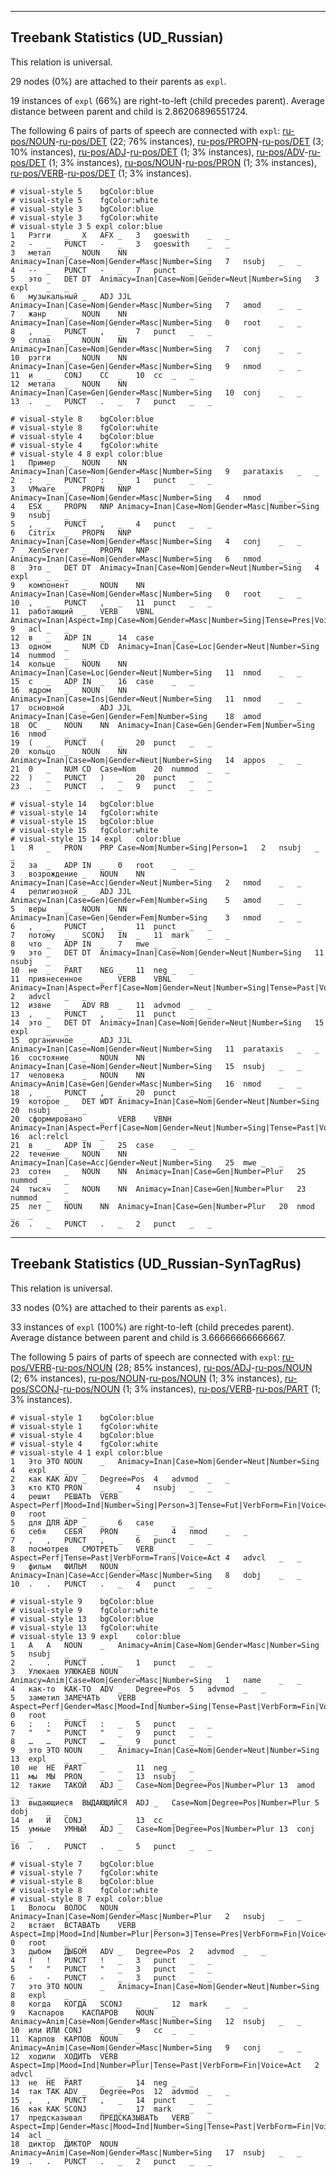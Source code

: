 

--------------------------------------------------------------------------------

## Treebank Statistics (UD_Russian)

This relation is universal.

29 nodes (0%) are attached to their parents as `expl`.

19 instances of `expl` (66%) are right-to-left (child precedes parent).
Average distance between parent and child is 2.86206896551724.

The following 6 pairs of parts of speech are connected with `expl`: [ru-pos/NOUN]()-[ru-pos/DET]() (22; 76% instances), [ru-pos/PROPN]()-[ru-pos/DET]() (3; 10% instances), [ru-pos/ADJ]()-[ru-pos/DET]() (1; 3% instances), [ru-pos/ADV]()-[ru-pos/DET]() (1; 3% instances), [ru-pos/NOUN]()-[ru-pos/PRON]() (1; 3% instances), [ru-pos/VERB]()-[ru-pos/DET]() (1; 3% instances).


~~~ conllu
# visual-style 5	bgColor:blue
# visual-style 5	fgColor:white
# visual-style 3	bgColor:blue
# visual-style 3	fgColor:white
# visual-style 3 5 expl	color:blue
1	Рэгги	_	X	AFX	_	3	goeswith	_	_
2	-	_	PUNCT	-	_	3	goeswith	_	_
3	метал	_	NOUN	NN	Animacy=Inan|Case=Nom|Gender=Masc|Number=Sing	7	nsubj	_	_
4	--	_	PUNCT	-	_	7	punct	_	_
5	это	_	DET	DT	Animacy=Inan|Case=Nom|Gender=Neut|Number=Sing	3	expl	_	_
6	музыкальный	_	ADJ	JJL	Animacy=Inan|Case=Nom|Gender=Masc|Number=Sing	7	amod	_	_
7	жанр	_	NOUN	NN	Animacy=Inan|Case=Nom|Gender=Masc|Number=Sing	0	root	_	_
8	,	_	PUNCT	,	_	7	punct	_	_
9	сплав	_	NOUN	NN	Animacy=Inan|Case=Nom|Gender=Masc|Number=Sing	7	conj	_	_
10	рэгги	_	NOUN	NN	Animacy=Inan|Case=Gen|Gender=Masc|Number=Sing	9	nmod	_	_
11	и	_	CONJ	CC	_	10	cc	_	_
12	метала	_	NOUN	NN	Animacy=Inan|Case=Gen|Gender=Masc|Number=Sing	10	conj	_	_
13	.	_	PUNCT	.	_	7	punct	_	_

~~~


~~~ conllu
# visual-style 8	bgColor:blue
# visual-style 8	fgColor:white
# visual-style 4	bgColor:blue
# visual-style 4	fgColor:white
# visual-style 4 8 expl	color:blue
1	Пример	_	NOUN	NN	Animacy=Inan|Case=Nom|Gender=Masc|Number=Sing	9	parataxis	_	_
2	:	_	PUNCT	:	_	1	punct	_	_
3	VMware	_	PROPN	NNP	Animacy=Inan|Case=Nom|Gender=Masc|Number=Sing	4	nmod	_	_
4	ESX	_	PROPN	NNP	Animacy=Inan|Case=Nom|Gender=Masc|Number=Sing	9	nsubj	_	_
5	,	_	PUNCT	,	_	4	punct	_	_
6	Citrix	_	PROPN	NNP	Animacy=Inan|Case=Nom|Gender=Masc|Number=Sing	4	conj	_	_
7	XenServer	_	PROPN	NNP	Animacy=Inan|Case=Nom|Gender=Masc|Number=Sing	6	nmod	_	_
8	Это	_	DET	DT	Animacy=Inan|Case=Nom|Gender=Neut|Number=Sing	4	expl	_	_
9	компонент	_	NOUN	NN	Animacy=Inan|Case=Nom|Gender=Masc|Number=Sing	0	root	_	_
10	,	_	PUNCT	,	_	11	punct	_	_
11	работающий	_	VERB	VBNL	Animacy=Inan|Aspect=Imp|Case=Nom|Gender=Masc|Number=Sing|Tense=Pres|Voice=Act	9	acl	_	_
12	в	_	ADP	IN	_	14	case	_	_
13	одном	_	NUM	CD	Animacy=Inan|Case=Loc|Gender=Neut|Number=Sing	14	nummod	_	_
14	кольце	_	NOUN	NN	Animacy=Inan|Case=Loc|Gender=Neut|Number=Sing	11	nmod	_	_
15	с	_	ADP	IN	_	16	case	_	_
16	ядром	_	NOUN	NN	Animacy=Inan|Case=Ins|Gender=Neut|Number=Sing	11	nmod	_	_
17	основной	_	ADJ	JJL	Animacy=Inan|Case=Gen|Gender=Fem|Number=Sing	18	amod	_	_
18	ОС	_	NOUN	NN	Animacy=Inan|Case=Gen|Gender=Fem|Number=Sing	16	nmod	_	_
19	(	_	PUNCT	(	_	20	punct	_	_
20	кольцо	_	NOUN	NN	Animacy=Inan|Case=Nom|Gender=Neut|Number=Sing	14	appos	_	_
21	0	_	NUM	CD	Case=Nom	20	nummod	_	_
22	)	_	PUNCT	)	_	20	punct	_	_
23	.	_	PUNCT	.	_	9	punct	_	_

~~~


~~~ conllu
# visual-style 14	bgColor:blue
# visual-style 14	fgColor:white
# visual-style 15	bgColor:blue
# visual-style 15	fgColor:white
# visual-style 15 14 expl	color:blue
1	Я	_	PRON	PRP	Case=Nom|Number=Sing|Person=1	2	nsubj	_	_
2	за	_	ADP	IN	_	0	root	_	_
3	возрождение	_	NOUN	NN	Animacy=Inan|Case=Acc|Gender=Neut|Number=Sing	2	nmod	_	_
4	религиозной	_	ADJ	JJL	Animacy=Inan|Case=Gen|Gender=Fem|Number=Sing	5	amod	_	_
5	веры	_	NOUN	NN	Animacy=Inan|Case=Gen|Gender=Fem|Number=Sing	3	nmod	_	_
6	,	_	PUNCT	,	_	11	punct	_	_
7	потому	_	SCONJ	IN	_	11	mark	_	_
8	что	_	ADP	IN	_	7	mwe	_	_
9	это	_	DET	DT	Animacy=Inan|Case=Nom|Gender=Neut|Number=Sing	11	nsubj	_	_
10	не	_	PART	NEG	_	11	neg	_	_
11	привнесенное	_	VERB	VBNL	Animacy=Inan|Aspect=Perf|Case=Nom|Gender=Neut|Number=Sing|Tense=Past|Voice=Pass	2	advcl	_	_
12	извне	_	ADV	RB	_	11	advmod	_	_
13	,	_	PUNCT	,	_	11	punct	_	_
14	это	_	DET	DT	Animacy=Inan|Case=Nom|Gender=Neut|Number=Sing	15	expl	_	_
15	органичное	_	ADJ	JJL	Animacy=Inan|Case=Nom|Gender=Neut|Number=Sing	11	parataxis	_	_
16	состояние	_	NOUN	NN	Animacy=Inan|Case=Nom|Gender=Neut|Number=Sing	15	nsubj	_	_
17	человека	_	NOUN	NN	Animacy=Anim|Case=Gen|Gender=Masc|Number=Sing	16	nmod	_	_
18	,	_	PUNCT	,	_	20	punct	_	_
19	которое	_	DET	WDT	Animacy=Inan|Case=Nom|Gender=Neut|Number=Sing	20	nsubj	_	_
20	сформировано	_	VERB	VBNH	Animacy=Inan|Aspect=Perf|Case=Nom|Gender=Neut|Number=Sing|Tense=Past|Voice=Pass	16	acl:relcl	_	_
21	в	_	ADP	IN	_	25	case	_	_
22	течение	_	NOUN	NN	Animacy=Inan|Case=Acc|Gender=Neut|Number=Sing	25	mwe	_	_
23	сотен	_	NOUN	NN	Animacy=Inan|Case=Gen|Number=Plur	25	nummod	_	_
24	тысяч	_	NOUN	NN	Animacy=Inan|Case=Gen|Number=Plur	23	nummod	_	_
25	лет	_	NOUN	NN	Animacy=Inan|Case=Gen|Number=Plur	20	nmod	_	_
26	.	_	PUNCT	.	_	2	punct	_	_

~~~




--------------------------------------------------------------------------------

## Treebank Statistics (UD_Russian-SynTagRus)

This relation is universal.

33 nodes (0%) are attached to their parents as `expl`.

33 instances of `expl` (100%) are right-to-left (child precedes parent).
Average distance between parent and child is 3.66666666666667.

The following 5 pairs of parts of speech are connected with `expl`: [ru-pos/VERB]()-[ru-pos/NOUN]() (28; 85% instances), [ru-pos/ADJ]()-[ru-pos/NOUN]() (2; 6% instances), [ru-pos/NOUN]()-[ru-pos/NOUN]() (1; 3% instances), [ru-pos/SCONJ]()-[ru-pos/NOUN]() (1; 3% instances), [ru-pos/VERB]()-[ru-pos/PART]() (1; 3% instances).


~~~ conllu
# visual-style 1	bgColor:blue
# visual-style 1	fgColor:white
# visual-style 4	bgColor:blue
# visual-style 4	fgColor:white
# visual-style 4 1 expl	color:blue
1	Это	ЭТО	NOUN	_	Animacy=Inan|Case=Nom|Gender=Neut|Number=Sing	4	expl	_	_
2	как	КАК	ADV	_	Degree=Pos	4	advmod	_	_
3	кто	КТО	PRON	_	_	4	nsubj	_	_
4	решит	РЕШАТЬ	VERB	_	Aspect=Perf|Mood=Ind|Number=Sing|Person=3|Tense=Fut|VerbForm=Fin|Voice=Act	0	root	_	_
5	для	ДЛЯ	ADP	_	_	6	case	_	_
6	себя	СЕБЯ	PRON	_	_	4	nmod	_	_
7	,	,	PUNCT	,	_	6	punct	_	_
8	посмотрев	СМОТРЕТЬ	VERB	_	Aspect=Perf|Tense=Past|VerbForm=Trans|Voice=Act	4	advcl	_	_
9	фильм	ФИЛЬМ	NOUN	_	Animacy=Inan|Case=Acc|Gender=Masc|Number=Sing	8	dobj	_	_
10	.	.	PUNCT	.	_	4	punct	_	_

~~~


~~~ conllu
# visual-style 9	bgColor:blue
# visual-style 9	fgColor:white
# visual-style 13	bgColor:blue
# visual-style 13	fgColor:white
# visual-style 13 9 expl	color:blue
1	А	А	NOUN	_	Animacy=Anim|Case=Nom|Gender=Masc|Number=Sing	5	nsubj	_	_
2	.	.	PUNCT	.	_	1	punct	_	_
3	Улюкаев	УЛЮКАЕВ	NOUN	_	Animacy=Anim|Case=Nom|Gender=Masc|Number=Sing	1	name	_	_
4	как-то	КАК-ТО	ADV	_	Degree=Pos	5	advmod	_	_
5	заметил	ЗАМЕЧАТЬ	VERB	_	Aspect=Perf|Gender=Masc|Mood=Ind|Number=Sing|Tense=Past|VerbForm=Fin|Voice=Act	0	root	_	_
6	:	:	PUNCT	:	_	5	punct	_	_
7	"	"	PUNCT	"	_	9	punct	_	_
8	…	…	PUNCT	…	_	9	punct	_	_
9	это	ЭТО	NOUN	_	Animacy=Inan|Case=Nom|Gender=Neut|Number=Sing	13	expl	_	_
10	не	НЕ	PART	_	_	11	neg	_	_
11	мы	МЫ	PRON	_	_	13	nsubj	_	_
12	такие	ТАКОЙ	ADJ	_	Case=Nom|Degree=Pos|Number=Plur	13	amod	_	_
13	выдающиеся	ВЫДАЮЩИЙСЯ	ADJ	_	Case=Nom|Degree=Pos|Number=Plur	5	dobj	_	_
14	и	И	CONJ	_	_	13	cc	_	_
15	умные	УМНЫЙ	ADJ	_	Case=Nom|Degree=Pos|Number=Plur	13	conj	_	_
16	.	.	PUNCT	.	_	5	punct	_	_

~~~


~~~ conllu
# visual-style 7	bgColor:blue
# visual-style 7	fgColor:white
# visual-style 8	bgColor:blue
# visual-style 8	fgColor:white
# visual-style 8 7 expl	color:blue
1	Волосы	ВОЛОС	NOUN	_	Animacy=Inan|Case=Nom|Gender=Masc|Number=Plur	2	nsubj	_	_
2	встают	ВСТАВАТЬ	VERB	_	Aspect=Imp|Mood=Ind|Number=Plur|Person=3|Tense=Pres|VerbForm=Fin|Voice=Act	0	root	_	_
3	дыбом	ДЫБОМ	ADV	_	Degree=Pos	2	advmod	_	_
4	!	!	PUNCT	!	_	3	punct	_	_
5	"	"	PUNCT	"	_	3	punct	_	_
6	-	-	PUNCT	-	_	3	punct	_	_
7	это	ЭТО	NOUN	_	Animacy=Inan|Case=Nom|Gender=Neut|Number=Sing	8	expl	_	_
8	когда	КОГДА	SCONJ	_	_	12	mark	_	_
9	Каспаров	КАСПАРОВ	NOUN	_	Animacy=Anim|Case=Nom|Gender=Masc|Number=Sing	12	nsubj	_	_
10	или	ИЛИ	CONJ	_	_	9	cc	_	_
11	Карпов	КАРПОВ	NOUN	_	Animacy=Anim|Case=Nom|Gender=Masc|Number=Sing	9	conj	_	_
12	ходили	ХОДИТЬ	VERB	_	Aspect=Imp|Mood=Ind|Number=Plur|Tense=Past|VerbForm=Fin|Voice=Act	2	advcl	_	_
13	не	НЕ	PART	_	_	14	neg	_	_
14	так	ТАК	ADV	_	Degree=Pos	12	advmod	_	_
15	,	,	PUNCT	,	_	14	punct	_	_
16	как	КАК	SCONJ	_	_	17	mark	_	_
17	предсказывал	ПРЕДСКАЗЫВАТЬ	VERB	_	Aspect=Imp|Gender=Masc|Mood=Ind|Number=Sing|Tense=Past|VerbForm=Fin|Voice=Act	14	acl	_	_
18	диктор	ДИКТОР	NOUN	_	Animacy=Anim|Case=Nom|Gender=Masc|Number=Sing	17	nsubj	_	_
19	.	.	PUNCT	.	_	2	punct	_	_

~~~


